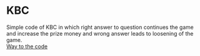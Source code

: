 # KBC
Simple code of KBC in which right answer to question continues the game and increase the prize money and wrong answer leads to loosening of the game.<br/>
[Way to the code](https://github.com/ASTHA193/KBC/commit/69273bfba097b91f50b56c8addbd49aada335c32)
